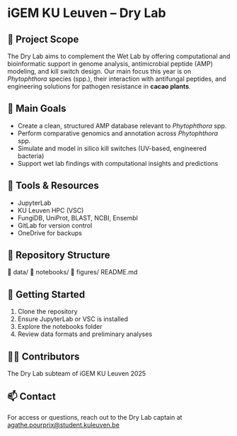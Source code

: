 # iGEM KU Leuven – Dry Lab

## 🌱 Project Scope
The Dry Lab aims to complement the Wet Lab by offering computational and bioinformatic support in genome analysis, antimicrobial peptide (AMP) modeling, and kill switch design. Our main focus this year is on *Phytophthora* species (spp.), their interaction with antifungal peptides, and engineering solutions for pathogen resistance in **cacao plants**.

## 🧠 Main Goals
- Create a clean, structured AMP database relevant to *Phytophthora* spp.
- Perform comparative genomics and annotation across *Phytophthora* spp.
- Simulate and model in silico kill switches (UV-based, engineered bacteria)
- Support wet lab findings with computational insights and predictions

## 🧬 Tools & Resources
- JupyterLab
- KU Leuven HPC (VSC)
- FungiDB, UniProt, BLAST, NCBI, Ensembl
- GitLab for version control
- OneDrive for backups

## 📂 Repository Structure
📁 data/ 
📁 notebooks/ 
📁 figures/ 
README.md

## 🚀 Getting Started
1. Clone the repository
2. Ensure JupyterLab or VSC is installed
3. Explore the notebooks folder
4. Review data formats and preliminary analyses 

## 🧑‍🔬 Contributors
The Dry Lab subteam of iGEM KU Leuven 2025

## 📫 Contact
For access or questions, reach out to the Dry Lab captain at agathe.pourprix@student.kuleuven.be




